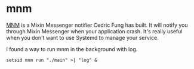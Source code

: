 # mnm

[MNM](https://mnm.sh) is a Mixin Messenger notifier Cedric Fung has built. It will notify you through Mixin Messenger when your application crash. It's really useful when you don't want to use Systemd to manage your service.


I found a way to run mnm in the background with log.

`setsid mnm run "./main" >| "log" &`
